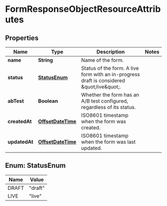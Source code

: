 # FormResponseObjectResourceAttributes

## Properties
Name | Type | Description | Notes
------------ | ------------- | ------------- | -------------
**name** | **String** | Name of the form. | 
**status** | [**StatusEnum**](#StatusEnum) | Status of the form. A live form with an in-progress draft is considered \&quot;live\&quot;. | 
**abTest** | **Boolean** | Whether the form has an A/B test configured, regardless of its status. | 
**createdAt** | [**OffsetDateTime**](OffsetDateTime.md) | ISO8601 timestamp when the form was created. | 
**updatedAt** | [**OffsetDateTime**](OffsetDateTime.md) | ISO8601 timestamp when the form was last updated. | 

<a name="StatusEnum"></a>
## Enum: StatusEnum
Name | Value
---- | -----
DRAFT | &quot;draft&quot;
LIVE | &quot;live&quot;
